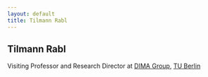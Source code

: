 ```yaml
---
layout: default
title: Tilmann Rabl
---
```

Tilmann Rabl
------------
Visiting Professor and Research Director at [DIMA Group](http://www.dima.tu-berlin.de), [TU Berlin](http://www.tu-berlin.de)

